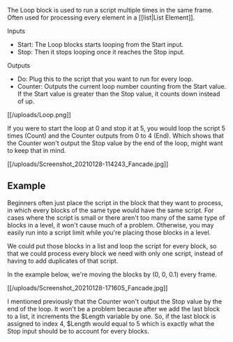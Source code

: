 The Loop block is used to run a script multiple times in the same frame. Often used for processing every element in a [[list|List Element]].

Inputs
- Start: The Loop blocks starts looping from the Start input.
- Stop: Then it stops looping once it reaches the Stop input.

Outputs
- Do: Plug this to the script that you want to run for every loop.
- Counter: Outputs the current loop number counting from the Start value. If the Start value is greater than the Stop value, it counts down instead of up.

[[/uploads/Loop.png]]

If you were to start the loop at 0 and stop it at 5, you would loop the script 5 times (Count) and the Counter outputs from 0 to 4 (End). Which shows that the Counter won't output the Stop value by the end of the loop, might want to keep that in mind.

[[/uploads/Screenshot_20210128-114243_Fancade.jpg]]

## Example

Beginners often just place the script in the block that they want to process, in which every blocks of the same type would have the same script. For cases where the script is small or there aren't too many of the same type of blocks in a level, it won't cause much of a problem. Otherwise, you may easily run into a script limit while you're placing those blocks in a level.

We could put those blocks in a list and loop the script for every block, so that we could process every block we need with only one script, instead of having to add duplicates of that script.

In the example below, we're moving the blocks by (0, 0, 0.1) every frame.

[[/uploads/Screenshot_20210128-171605_Fancade.jpg]]

I mentioned previously that the Counter won't output the Stop value by the end of the loop. It won't be a problem because after we add the last block to a list, it increments the $Length variable by one. So, if the last block is assigned to index 4, $Length would equal to 5 which is exactly what the Stop input should be to account for every blocks.